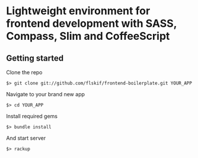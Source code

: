 Lightweight environment for frontend development with SASS, Compass, Slim and CoffeeScript
==========================================================================================

Getting started
-----------

Clone the repo

```
$> git clone git://github.com/flskif/frontend-boilerplate.git YOUR_APP
```

Navigate to your brand new app

```
$> cd YOUR_APP
```

Install required gems

```
$> bundle install
```

And start server

```
$> rackup
```
